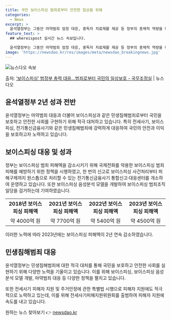 ```yaml
---
title: 국민 보이스피싱 범죄로부터 안전한 일상을 위해
categories:
  - News
excerpt: >
  윤석열정부는 그동안 마약범죄 엄정 대응, 중독자 치료재활 제공 등 정부의 총체적 역량을 마약범죄 대응에 집중…
feature_text: >
  ## whereispost 실시간 뉴스 속보입니다.

  윤석열정부는 그동안 마약범죄 엄정 대응, 중독자 치료재활 제공 등 정부의 총체적 역량을 마약범죄 대응에 집중…
image: 'https://newsdao.kr/res/images/meta/newsdao_breakingnews.jpg'
---
```


![뉴스다오 속보](https://newsdao.kr/res/images/meta/newsdao_breakingnews.jpg)

<p>출처: <a href="https://newsdao.kr/3901" rel="dofollow">‘보이스피싱’ 범정부 총력 대응…범죄로부터 국민의 일상보호 - 국무조정실</a> | 뉴스다오</p>

<h2 data-ke-size="size26">윤석열정부 2년 성과 전반</h2>
<p data-ke-size="size16">윤석열정부는 마약범죄 대응과 더불어 보이스피싱과 같은 민생침해범죄로부터 국민을 보호하고 안전한 사회를 구현하기 위해 적극 대처하고 있습니다. 특히 전세사기, 보이스피싱, 전기통신금융사기와 같은 민생침해범죄에 강력하게 대응하여 국민의 안전과 이익을 보호하고자 노력하고 있습니다.</p>

<h2 data-ke-size="size26">보이스피싱 대응 및 성과</h2>
<p data-ke-size="size16">정부는 보이스피싱 범죄 피해액을 감소시키기 위해 국제전화를 악용한 보이스피싱 범죄 피해를 예방하기 위한 정책을 시행하였고, 한 번의 신고로 보이스피싱 사건처리부터 피해구제까지 원스톱으로 처리할 수 있는 전기통신금융사기 통합신고·대응센터를 개소하여 운영하고 있습니다. 또한 보이스피싱 음성분석 모델을 개발하여 보이스피싱 범죄조직 일당을 검거하는데 기여하였습니다.</p>

<table>
	<tr>
		<td style="text-align: center; height: 17px;"><b>2018년 보이스피싱 피해액</b></td>
		<td style="text-align: center; height: 17px;"><b>2021년 보이스피싱 피해액</b></td>
		<td style="text-align: center; height: 17px;"><b>2022년 보이스피싱 피해액</b></td>
		<td style="text-align: center; height: 17px;"><b>2023년 보이스피싱 피해액</b></td>
	</tr>
	<tr>
		<td style="text-align: center; height: 17px;">약 4000억 원</td>
		<td style="text-align: center; height: 17px;">약 7700억 원</td>
		<td style="text-align: center; height: 17px;">약 5400억 원</td>
		<td style="text-align: center; height: 17px;">약 4500억 원</td>
	</tr>
</table>

<p data-ke-size="size16">이러한 노력에 따라 2023년에는 보이스피싱 피해액이 2년 연속 감소하였습니다.</p>

<h2 data-ke-size="size26">민생침해범죄 대응</h2>
<p data-ke-size="size16">윤석열정부는 민생침해범죄에 대한 적극 대처를 통해 국민을 보호하고 안전한 사회를 실현하기 위해 다양한 노력을 기울이고 있습니다. 이를 위해 보이스피싱, 보이스피싱 음성분석 모델 개발, 마약범죄 대응 등 다양한 정책을 펼치고 있습니다.</p>

<p data-ke-size="size16">또한 전세사기 피해자 지원 및 주거안정에 관한 특별법 시행으로 피해자 지원에도 적극적으로 노력하고 있는데, 이를 위해 전세사기피해지원위원회를 출범하여 피해자 지원에 속도를 내고 있습니다.</p>
  

원하는 뉴스 찾아보기 👉 <a href="https://newsdao.kr" rel="dofollow">newsdao.kr</a>



